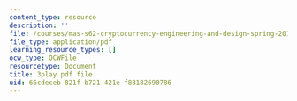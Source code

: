 ```yaml
---
content_type: resource
description: ''
file: /courses/mas-s62-cryptocurrency-engineering-and-design-spring-2018/66cdeceb821fb721421ef88182690786_BFwc2XA8rSk.pdf
file_type: application/pdf
learning_resource_types: []
ocw_type: OCWFile
resourcetype: Document
title: 3play pdf file
uid: 66cdeceb-821f-b721-421e-f88182690786
---
```


